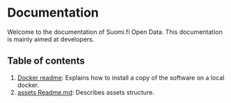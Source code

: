 
# Documentation

Welcome to the documentation of Suomi.fi Open Data. This documentation is mainly aimed at developers.

## Table of contents

1. [Docker readme](../docker/README.md): Explains how to install a copy of the software on a local docker.
2. [assets Readme.md](../opendata-assets/README.md): Describes assets structure.
